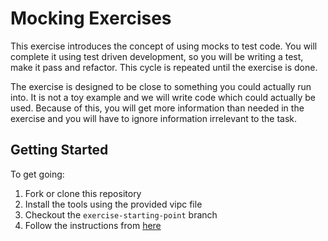 # Mocking Exercises

This exercise introduces the concept of using mocks to test code. 
You will complete it using test driven development, so you will be writing a test, make it pass and refactor.
This cycle is repeated until the exercise is done. 

The exercise is designed to be close to something you could actually run into.
It is not a toy example and we will write code which could actually be used. 
Because of this, you will get more information than needed in the exercise and you will have to ignore information irrelevant to the task. 

## Getting Started

To get going: 
1. Fork or clone this repository
1. Install the tools using the provided vipc file
1. Checkout the `exercise-starting-point` branch
1. Follow the instructions from [here](https://astemes.github.io/astemes-mocking-exercise/)
